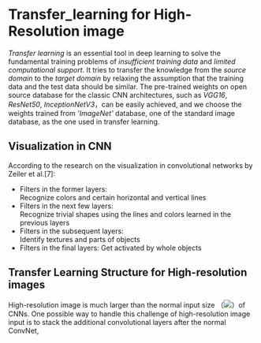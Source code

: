 # Transfer_learning for High-Resolution image

*Transfer learning* is an essential tool in deep learning to solve the fundamental training problems of *insufficient training data* 
and *limited computational support*. It tries to transfer the knowledge from the *source domain* to the *target domain* by relaxing 
the assumption that the training data and the test data should be similar. The pre-trained weights on open source database for the 
classic CNN architectures, such as *VGG16*, *ResNet50*, *InceptionNetV3*，can be easily achieved, and we choose the weights trained 
from *’ImageNet’* database, one of the standard image database, as the one used in transfer learning.


## Visualization in CNN
According to the research on the visualization in convolutional networks by Zeiler et al.[7]: 
* Filters in the former layers:   
Recognize colors and certain horizontal and vertical lines
* Filters in the next few layers:  
Recognize trivial shapes using the lines and colors learned in the previous layers
* Filters in the subsequent layers:  
Identify textures and parts of objects
* Filters in the final layers: 
Get activated by whole objects


## Transfer Learning Structure for High-resolution images
High-resolution image is much larger than the normal input size （<img src="http://latex.codecogs.com/gif.latex?224 \times 224" border="0"/>）of CNNs.
One possible way to handle this challenge of high-resolution image input is to stack the additional convolutional layers after the normal ConvNet, 
